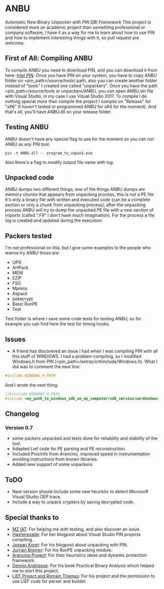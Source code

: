 # ANBU
*Automatic New Binary Unpacker with PIN DBI Framework*
This project is considered more an academic project than something professional or company software, I have it as a way for me to learn about how to use PIN and how to implement interesting things with it, so pull request are welcome.

## First of All: Compiling ANBU

To compile ANBU you need to download PIN, and you can download it from here: [Intel PIN][1]. Once you have PIN on your system, you have to copy ANBU folder on <pin_path>/source/tools/ path, also you can create another folder instead of "tools" I created one called "unpackers". Once you have the path <pin_path>/source/tools or unpackers/ANBU, you can open ANBU.sln file with Visual Studio, in my case I use Visual Studio 2017. To compile I do nothing special more than compile the project I compile on "Release" for "x86" (I haven't tested or programmed ANBU for x64 for the moment). And that's all, you'll have ANBU.dll on your release folder.

## Testing ANBU

ANBU doesn't have any special flag to use for the moment so you can run ANBU as any PIN tool:

```shell
pin -t ANBU.dll -- program_to_unpack.exe
```

Also there's a flag to modify output file name with log.

## Unpacked code

ANBU dumps two different things, one of the things ANBU dumps are memory chunks that appears from unpacking process, this is not a PE file it's only a binary file with written and executed code (can be a complete section or only a chunk from unpacking process), after the unpacking process ANBU will try to dump the unpacked PE file with a new section of imports (called ".F9" I don't have much imagination). For the process a file log is created and updated during the execution.

## Packers tested

I'm not professional on this, but I give some examples to the people who wanna try ANBU those are:

- UPX
- AHPack
- MEW
- EZIP
- FSG
- Mpress
- Aspack
- pokecrypt
- Basic RunPE
- Test

Test folder is where I save some code tests for testing ANBU, so for example you can find here the test for timing hooks.

## Issues

- A friend has discovered an issue I had when I was compiling PIN with all this stuff of WINDOWS. I had a problem compiling, so I modified Windows.h from PIN (<pin_path>/extras/crt/include/Windows.h). What I did was to comment the next line:

```Cpp
#include WINDOWS_H_PATH
```

And I wrote the next thing:

```Cpp
//#include WINDOWS_H_PATH
#include <my_path_to_windows_sdk_on_my_computer/sdk_version/um/Windows.h>
```

## Changelog

### Version 0.7

- some packers unpacked and tests done for reliability and stability of the tool.
- Adapted Lief code for PE parsing and PE reconstruction.
- Included ProcInfo from Arancino, improved speed in instrumentation avoiding instructions from known libraries.
- Added new support of some unpackers.

## ToDO

- Next version should include some new heuristic to detect Microsoft Visual Studio OEP trace.
- Include a way to unpack crypters by saving decrypted code.

## Special thanks to

- [MZ IAT][2]: For helping me with testing, and also discover an issue.
- [Hasherezade][3]: For her blogpost about Visual Studio PIN projects compiling.
- [Joxean Koret][4]: For his blogpost about unpacking with PIN.
- [Jurrian Bremer][5]: For his RunPE unpacking module.
- [Arancino Project][6]: For their heuristics ideas and dynamic protection framework.
- [Dennis Andriesse][7]: For his book Practical Binary Analysis which helped me to start this project.
- [LIEF Project and Romain Thomas][8]: For his project and the permission to use LIEF code for parser and builder.	

[1]: <https://software.intel.com/en-us/articles/pin-a-binary-instrumentation-tool-downloads> "Intel PIN download link"
[2]: <https://twitter.com/MZ_IAT> "MZ IAT Twitter"
[3]: <https://twitter.com/hasherezade> "Hasherezade Twitter"
[4]: <https://twitter.com/matalaz> "Joxean Koret Twitter"
[5]: <https://twitter.com/skier_t> "Jurrian Bremer Twitter"
[6]: <https://github.com/necst/arancino> "Arancino Project"
[7]: <https://syssec.mistakenot.net/> "Dennis Andriesse webpage"
[8]: <https://lief.quarkslab.com/> "Lief Project"